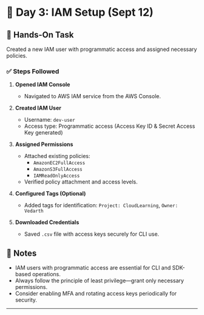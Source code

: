 # 🔐 Day 3: IAM Setup (Sept 12)

## 🧪 Hands-On Task
Created a new IAM user with programmatic access and assigned necessary policies.

### ✅ Steps Followed

1. **Opened IAM Console**
   - Navigated to AWS IAM service from the AWS Console.

2. **Created IAM User**
   - Username: `dev-user`
   - Access type: Programmatic access (Access Key ID & Secret Access Key generated)

3. **Assigned Permissions**
   - Attached existing policies:
     - `AmazonEC2FullAccess`
     - `AmazonS3FullAccess`
     - `IAMReadOnlyAccess`
   - Verified policy attachment and access levels.

4. **Configured Tags (Optional)**
   - Added tags for identification: `Project: CloudLearning`, `Owner: Vedarth`

5. **Downloaded Credentials**
   - Saved `.csv` file with access keys securely for CLI use.

## 📓 Notes
- IAM users with programmatic access are essential for CLI and SDK-based operations.
- Always follow the principle of least privilege—grant only necessary permissions.
- Consider enabling MFA and rotating access keys periodically for security.

---
